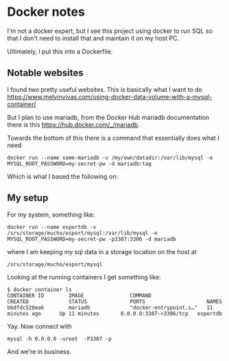 # Docker notes

I'm not a docker expert, but I see this project using docker to run SQL
so that I don't need to install that and maintain it on my host PC.

Ultimately, I put this into a Dockerfile.

## Notable websites

I found two pretty useful websites. This is basically what I want
to do
https://www.melvinvivas.com/using-docker-data-volume-with-a-mysql-container/

But I plan to use mariadb, from the Docker Hub mariadb documentation
there is this https://hub.docker.com/_/mariadb.

Towards the bottom of this there is a command that essentially does
what I need

```
docker run --name some-mariadb -v /my/own/datadir:/var/lib/mysql -e MYSQL_ROOT_PASSWORD=my-secret-pw -d mariadb:tag
```

Which is what I based the following on:

## My setup
For my system, something like:

```
docker run --name esportdb -v /srv/storage/mucho/esport/mysql:/var/lib/mysql -e MYSQL_ROOT_PASSWORD=my-secret-pw -p3307:3306 -d mariadb
```

where I am keeping my sql data in a storage location on the host at

```
/srv/storage/mucho/esport/mysql
```

Looking at the running containers I get something like:
```
$ docker container ls                           
CONTAINER ID        IMAGE               COMMAND                  CREATED             STATUS              PORTS                    NAMES
bbdfdc520ea6        mariadb             "docker-entrypoint.s…"   11 minutes ago      Up 11 minutes       0.0.0.0:3307->3306/tcp   esportdb

```

Yay. Now connect with
```
mysql -h 0.0.0.0 -uroot  -P3307 -p
```

And we're in business.
